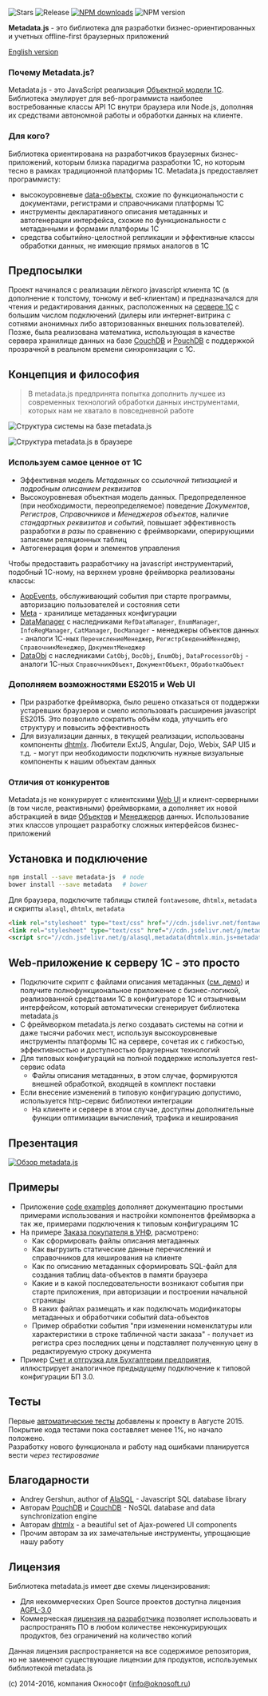 ![Stars](https://img.shields.io/github/stars/oknosoft/metadata.js.svg?label=Github%20%E2%98%85&a)
![Release](https://img.shields.io/github/tag/oknosoft/metadata.js.svg?label=Last%20release&a)
[![NPM downloads](http://img.shields.io/npm/dm/metadata-js.svg?style=flat&label=npm%20downloads)](https://npmjs.org/package/metadata-js?)
![NPM version](https://img.shields.io/npm/l/metadata-js.svg?)

**Metadata.js** - это библиотека для разработки бизнес-ориентированных и учетных offline-first браузерных приложений

[English version](README.en.md)

### Почему Metadata.js?
Metadata.js - это JavaScript реализация [Объектной модели 1С](http://v8.1c.ru/overview/Platform.htm). Библиотека эмулирует для веб-программиста наиболее востребованные классы API 1С внутри браузера или Node.js, дополняя их средствами автономной работы и  обработки данных на клиенте.

### Для кого?
Библиотека ориентирована на разработчиков браузерных бизнес-приложений, которым близка парадигма разработки 1С, но которым тесно в рамках традиционной платформы 1С. Metadata.js предоставляет программисту:
- высокоуровневые [data-объекты](http://www.oknosoft.ru/upzp/apidocs/modules/metadata.html), схожие по функциональности с документами, регистрами и справочниками платформы 1С
- инструменты декларативного описания метаданных и автогенерации интерфейса, схожие по функциональности с метаданными и формами платформы 1С 
- средства событийно-целостной репликации и эффективные классы обработки данных, не имеющие прямых аналогов в 1С 

## Предпосылки
Проект начинался с реализации лёгкого javascript клиента 1С (в дополнение к толстому, тонкому и веб-клиентам) и предназначался для чтения и редактирования данных, расположенных на [сервере 1С](http://v8.1c.ru/overview/Term_000000033.htm) с большим числом подключений (дилеры или интернет-витрина с сотнями анонимных либо авторизованных внешних пользователей).
Позже, была реализована математика, использующая в качестве сервера хранилище данных на базе [CouchDB](http://couchdb.apache.org/) и [PouchDB](http://pouchdb.com/) с поддержкой прозрачной в реальном времени синхронизации с 1С.
   
## Концепция и философия
> В metadata.js предпринята попытка дополнить лучшее из современных технологий обработки данных инструментами, которых нам не хватало в повседневной работе

![Структура системы на базе metadata.js](examples/imgs/metadata_infrastructure.png)

![Структура metadata.js в браузере](examples/imgs/metadata_structure.png)
 
### Используем самое ценное от 1С
- Эффективная модель *Метаданных* со *ссылочной типизацией* и *подробным описанием реквизитов*
- Высокоуровневая объектная модель данных. Предопределенное (при необходимости, переопределяемое) поведение *Документов*, *Регистров*, *Справочников* и *Менеджеров объектов*, наличие *стандартных реквизитов* и *событий*, повышает эффективность разработки *в разы* по сравнению с фреймворками, оперирующими записями реляционных таблиц
- Автогенерация форм и элементов управления
 
Чтобы предоставить разработчику на javascript инструментарий, подобный 1С-ному, на верхнем уровне фреймворка реализованы классы:
- [AppEvents](http://www.oknosoft.ru/upzp/apidocs/classes/AppEvents.html), обслуживающий события при старте программы, авторизацию пользователей и состояния сети
- [Meta](http://www.oknosoft.ru/upzp/apidocs/classes/Meta.html) - хранилище метаданных конфигурации
- [DataManager](http://www.oknosoft.ru/upzp/apidocs/classes/DataManager.html) с наследниками `RefDataManager`, `EnumManager`, `InfoRegManager`, `CatManager`, `DocManager` - менеджеры объектов данных - аналоги 1С-ных `ПеречислениеМенеджер`, `РегистрСведенийМенеджер`, `СправочникМенеджер`, `ДокументМенеджер`
- [DataObj](http://www.oknosoft.ru/upzp/apidocs/classes/DataObj.html) с наследниками `CatObj`, `DocObj`, `EnumObj`, `DataProcessorObj` - аналоги 1С-ных `СправочникОбъект`, `ДокументОбъект`, `ОбработкаОбъект`

### Дополняем возможностями ES2015 и Web UI
- При разработке фреймворка, было решено отказаться от поддержки устаревших браузеров и смело использовать расширения javascript ES2015. Это позволило сократить объём кода, улучшить его структуру и повысить эффективность
- Для визуализации данных, в текущей реализации, использованы компоненты [dhtmlx](http://dhtmlx.com/). Любители ExtJS, Angular, Dojo, Webix, SAP UI5 и т.д. - могут при необходимости подключить нужные визуальные компоненты к нашим объектам данных
 
### Отличия от конкурентов
Metadata.js не конкурирует с клиентскими [Web UI](https://ru.wikipedia.org/wiki/%D0%A1%D1%80%D0%B0%D0%B2%D0%BD%D0%B5%D0%BD%D0%B8%D0%B5_%D0%BA%D0%B0%D1%80%D0%BA%D0%B0%D1%81%D0%BE%D0%B2_%D0%B2%D0%B5%D0%B1-%D0%BF%D1%80%D0%B8%D0%BB%D0%BE%D0%B6%D0%B5%D0%BD%D0%B8%D0%B9) и клиент-серверными (в том числе, реактивными) фреймворками, а дополняет их новой абстракцией в виде [Объектов](http://www.oknosoft.ru/upzp/apidocs/classes/DataObj.html) и [Менеджеров](http://www.oknosoft.ru/upzp/apidocs/classes/DataManager.html) данных. Использование этих классов упрощает разработку сложных интерфейсов бизнес-приложений

## Установка и подключение

```bash
npm install --save metadata-js  # node
bower install --save metadata   # bower
```

Для браузера, подключите таблицы стилей `fontawesome`, `dhtmlx`, `metadata` и скрипты `alasql`, `dhtmlx`, `metadata`  

```html
<link rel="stylesheet" type="text/css" href="//cdn.jsdelivr.net/fontawesome/latest/css/font-awesome.min.css">
<link rel="stylesheet" type="text/css" href="//cdn.jsdelivr.net/g/metadata(dhx_web.css+metadata.css)">
<script src="//cdn.jsdelivr.net/g/alasql,metadata(dhtmlx.min.js+metadata.min.js)"></script>
```

## Web-приложение к серверу 1С - это просто
- Подключите скрипт с файлами описания метаданных ([см. демо](examples/unf)) и получите полнофункциональное приложение с бизнес-логикой, реализованной средствами 1С в конфигураторе 1С и отзывчивым интерфейсом, который автоматически сгенерирует библиотека metadata.js
- С фреймворком metadata.js легко создавать системы на сотни и даже тысячи рабочих мест, используя высокоуровневые инструменты платформы 1С на сервере, сочетая их с гибкостью, эффективностью и доступностью браузерных технологий
- Для типовых конфигураций на полной поддержке используется rest-сервис odata
   + Файлы описания метаданных, в этом случае, формируются внешней обработкой, входящей в комплект поставки
- Если внесение изменений в типовую конфигурацию допустимо, используется http-сервис библиотеки интеграции
   + На клиенте и сервере в этом случае, доступны дополнительные функции оптимизации вычислений, трафика и кеширования

## Презентация
[![Обзор metadata.js](examples/imgs/metadata_slideshare.jpg)](http://www.slideshare.net/ssuser7ad218/metadatajs)

## Примеры
- Приложение [code examples](examples/codex) дополняет документацию простыми примерами использования и настройки компонентов фреймворка а так же, примерами подключения к типовым конфигурациям 1С  
- На примере [Заказа покупателя в УНФ](examples/unf), расмотрено:
   + Как сформировать файлы описания метаданных
   + Как выгрузить статические данные перечислений и справочников для кеширования на клиенте
   + Как по описанию метаданных сформировать SQL-файл для создания таблиц data-объектов в памяти браузера
   + Какие и в какой последовательности возникают события при старте приложения, при авторизации и построении начальной страницы
   + В каких файлах размещать и как подключать модификаторы метаданных и обработчики событий data-объектов
   + Пример обработки события "при изменении номенклатуры или характеристики в строке табличной части заказа" - получает из регистра срез последних цены и подставляет полученную цену в редактируемую строку документа
- Пример [Счет и отгрузка для Бухгалтерии предприятия](examples/accounting), иллюстрирует аналогичное предыдущему подключение к типовой конфигурации БП 3.0. 

## Тесты
Первые [автоматические тесты](spec) добавлены к проекту в Августе 2015. Покрытие кода тестами пока составляет менее 1%, но начало положено.<br />Разработку нового функционала и работу над ошибками планируется вести _через тестирование_ 

## Благодарности
- Andrey Gershun, author of [AlaSQL](https://github.com/agershun/alasql) - Javascript SQL database library
- Авторам [PouchDB](http://pouchdb.com/) и [CouchDB](http://couchdb.apache.org/) - NoSQL database and data synchronization engine
- Авторам [dhtmlx](http://dhtmlx.com/) - a beautiful set of Ajax-powered UI components
- Прочим авторам за их замечательные инструменты, упрощающие нашу работу

## Лицензия
Библиотека metadata.js имеет две схемы лицензирования:
- Для некоммерческих Open Source проектов доступна лицензия [AGPL-3.0](http://licenseit.ru/wiki/index.php/GNU_Affero_General_Public_License_version_3)
- Коммерческая [лицензия на разработчика](http://www.oknosoft.ru/programmi-oknosoft/metadata.html) позволяет использовать и распространять ПО в любом количестве неконкурирующих продуктов, без ограничений на количество копий

Данная лицензия распространяется на все содержимое репозитория, но не заменеют существующие лицензии для продуктов, используемых библиотекой metadata.js

(c) 2014-2016, компания Окнософт (info@oknosoft.ru)